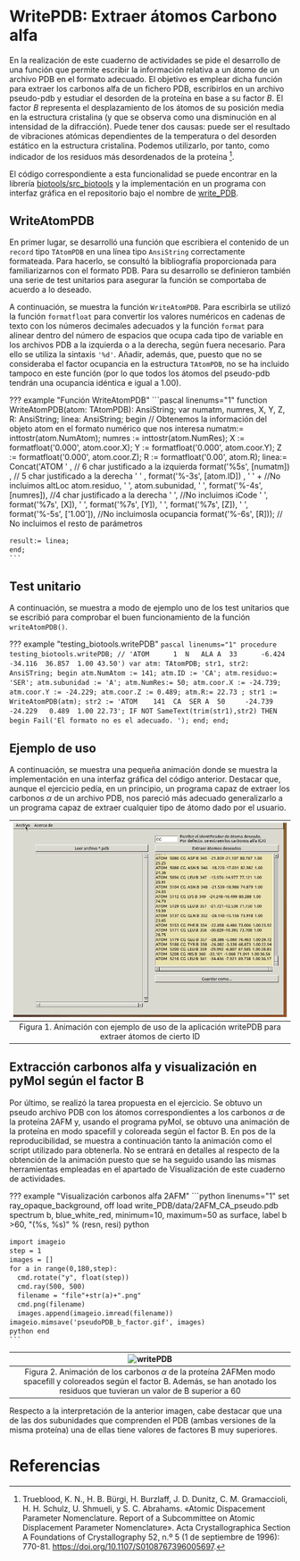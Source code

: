 # WritePDB: Extraer átomos Carbono alfa

En la realización de este cuaderno de actividades se pide el desarrollo de una función que permite escribir la información relativa a un átomo de un archivo PDB en el formato adecuado. El objetivo es emplear dicha función para extraer los carbonos alfa de un fichero PDB, escribirlos en un archivo pseudo-pdb y estudiar el desorden de la proteína en base a su factor $B$. El factor $B$ representa el desplazamiento de los átomos de su posición media en la estructura cristalina (y que se observa como una disminución en al intensidad de la difracción). Puede tener dos causas: puede ser el resultado de vibraciones atómicas dependientes de la temperatura o del desorden estático en la estructura cristalina. Podemos utilizarlo, por tanto, como indicador de los residuos más desordenados de la proteína [^1]. 

 El código correspondiente a esta funcionalidad se puede encontrar en la librería [biotools/src_biotools](https://github.com/currocam/biotools_hQC/blob/master/biotools/src_biotools.pas) y la implementación en un programa con interfaz gráfica en el repositorio bajo el nombre de [write_PDB](https://github.com/currocam/biotools_hQC/tree/master/write_PDB).

## WriteAtomPDB

En primer lugar, se desarrolló una función que escribiera el contenido de un `record` tipo `TAtomPDB` en una línea tipo `AnsiString` correctamente formateada. Para hacerlo, se consultó la bibliografía proporcionada para familiarizarnos con el formato PDB. Para su desarrollo se definieron también una serie de test unitarios para asegurar la función se comportaba de acuerdo a lo deseado. 

A continuación, se muestra la función `WriteAtomPDB`. Para escribirla se utilizó la función `formatfloat` para convertir los valores numéricos en cadenas de texto con los números decimales adecuados y la función `format` para alinear dentro del número de espacios que ocupa cada tipo de variable en los archivos PDB a la izquierda o a la derecha, según fuera necesario. Para ello se utiliza la sintaxis `'%d'`. Añadir, además, que, puesto que no se consideraba el factor ocupancia en la estructura `TAtomPDB`, no se ha incluido tampoco en este función (por lo que todos los átomos del pseudo-pdb tendrán una ocupancia idéntica e igual a 1.00).  

??? example "Función WriteAtomPDB"
	```pascal linenums="1"
	function WriteAtomPDB(atom: TAtomPDB): AnsiString;
	var
	  numatm, numres, X, Y, Z, R: AnsiString;
	  linea: AnsiString;
	begin
	    // Obtenemos la información del objeto atom en el formato numérico que nos interesa
	    numatm:= inttostr(atom.NumAtom);
	    numres := inttostr(atom.NumRes);
	    X  := formatfloat('0.000', atom.coor.X);
	    Y  := formatfloat('0.000', atom.coor.Y);
	    Z  := formatfloat('0.000', atom.coor.Z);
	    R  := formatfloat('0.00', atom.R);
	    linea:= Concat('ATOM  ' , // 6 char justificado a la izquierda
            format('%5s', [numatm]) ,  // 5 char justificado a la derecha
            '  ' ,
            format('%-3s', [atom.ID]) ,
            ' ' + //No incluimos altLoc
            atom.residuo,
            ' ',
            atom.subunidad,
            '  ',
            format('%-4s', [numres]), //4 char justificado a la derecha
            '  ', //No incluimos iCode
            ' ',
            format('%7s', [X]),
            ' ',
            format('%7s', [Y]),
            ' ',
            format('%7s', [Z]),
            '  ',
            format('%-5s', ['1.00']), //No incluimosla ocupancia
            format('%-6s', [R]));
            // No incluimos el resto de parámetros

	result:= linea;
	end;          
	```

## Test unitario

A continuación, se muestra a modo de ejemplo uno de los test unitarios que se escribió para comprobar el buen funcionamiento de la función `writeAtomPDB()`. 

??? example "testing_biotools.writePDB"
	```pascal linenums="1"
	procedure testing_biotools.writePDB;
	// 'ATOM      1  N   ALA A  33      -6.424 -34.116  36.857  1.00 43.50')
	var
	atm: TAtomPDB;
	str1, str2: AnsiSTring;
	begin
	  atm.NumAtom := 141;
	  atm.ID := 'CA';
	  atm.residuo:= 'SER';
	  atm.subunidad := 'A';
	  atm.NumRes:= 50;
	  atm.coor.X := -24.739;
	  atm.coor.Y := -24.229;
	  atm.coor.Z := 0.489;
	  atm.R:= 22.73 ;
	  str1 :=  WriteAtomPDB(atm);
	  str2 := 'ATOM    141  CA  SER A  50     -24.739 -24.229   0.489  1.00 22.73';
	  IF NOT SameText(trim(str1),str2) THEN
	     begin
	       Fail('El formato no es el adecuado. ');
	     end;
	end;        
	```
## Ejemplo de uso

A continuación, se muestra una pequeña animación donde se muestra la implementación en una interfaz gráfica del código anterior. Destacar que, aunque el ejercicio pedía, en un principio, un programa capaz de extraer los carbonos $\alpha$ de un archivo PDB, nos pareció más adecuado generalizarlo a un programa capaz de extraer cualquier tipo de átomo dado por el usuario. 

|![writePDB](images/write_PDB.gif)|
|:--:|
|Figura 1. Animación con ejemplo de uso de la aplicación writePDB para extraer átomos de cierto ID| 

## Extracción carbonos alfa y visualización en pyMol según el factor B

Por último, se realizó la tarea propuesta en el ejercicio. Se obtuvo un pseudo archivo PDB con los átomos correspondientes a los carbonos $\alpha$ de la proteína 2AFM y, usando el programa pyMol, se obtuvo una animación de la proteína en modo spacefill y coloreada según el factor B. En pos de la reproducibilidad, se muestra a continuación tanto la animación como el script utilizado para obtenerla. No se entrará en detalles al respecto de la obtención de la animación puesto que se ha seguido usando las mismas herramientas empleadas en el apartado de Visualización de este cuaderno de actividades. 

??? example "Visualización carbonos alfa 2AFM"
	```python linenums="1"
	set ray_opaque_background, off
	load write_PDB/data/2AFM_CA_pseudo.pdb
	spectrum b, blue_white_red, minimum=10, maximum=50
	as surface, 
	label b >60, "(%s, %s)" % (resn, resi)
	python

	import imageio
	step = 1
	images = []
	for a in range(0,180,step):
	  cmd.rotate("y", float(step)) 
	  cmd.ray(500, 500)
	  filename = "file"+str(a)+".png"
	  cmd.png(filename)
	  images.append(imageio.imread(filename))
	imageio.mimsave('pseudoPDB_b_factor.gif', images)
	python end
	```

|![writePDB](images/pseudoPDB_b_factor.gif)|
|:--:|
|Figura 2. Animación de los carbonos $\alpha$ de la proteína 2AFMen modo spacefill y coloreados según el factor B. Además, se han anotado los residuos que tuvieran un valor de B superior a 60| 

Respecto a la interpretación de la anterior imagen, cabe destacar que una de las dos subunidades que comprenden el PDB (ambas versiones de la misma proteína) una de ellas tiene valores de factores B muy superiores. 

# Referencias
[^1]: Trueblood, K. N., H. B. Bürgi, H. Burzlaff, J. D. Dunitz, C. M. Gramaccioli, H. H. Schulz, U. Shmueli, y S. C. Abrahams. «Atomic Dispacement Parameter Nomenclature. Report of a Subcommittee on Atomic Displacement Parameter Nomenclature». Acta Crystallographica Section A Foundations of Crystallography 52, n.º 5 (1 de septiembre de 1996): 770-81. https://doi.org/10.1107/S0108767396005697.


